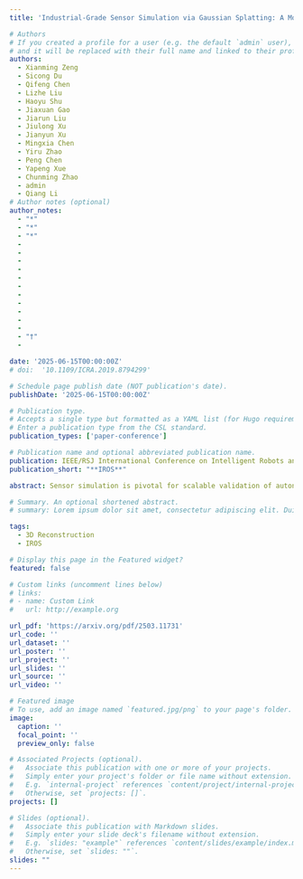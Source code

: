 ```yaml
---
title: 'Industrial-Grade Sensor Simulation via Gaussian Splatting: A Modular Framework for Scalable Editing and Full-Stack Validation'

# Authors
# If you created a profile for a user (e.g. the default `admin` user), write the username (folder name) here
# and it will be replaced with their full name and linked to their profile.
authors:
  - Xianming Zeng
  - Sicong Du
  - Qifeng Chen
  - Lizhe Liu
  - Haoyu Shu
  - Jiaxuan Gao
  - Jiarun Liu
  - Jiulong Xu
  - Jianyun Xu
  - Mingxia Chen
  - Yiru Zhao
  - Peng Chen
  - Yapeng Xue
  - Chunming Zhao
  - admin
  - Qiang Li
# Author notes (optional)
author_notes:
  - "*"
  - "*"
  - "*"
  -
  -
  -
  -
  -
  -
  -
  -
  -
  -
  -
  - "†"
  -

date: '2025-06-15T00:00:00Z'
# doi:  '10.1109/ICRA.2019.8794299'

# Schedule page publish date (NOT publication's date).
publishDate: '2025-06-15T00:00:00Z'

# Publication type.
# Accepts a single type but formatted as a YAML list (for Hugo requirements).
# Enter a publication type from the CSL standard.
publication_types: ['paper-conference']

# Publication name and optional abbreviated publication name.
publication: IEEE/RSJ International Conference on Intelligent Robots and Systems
publication_short: "**IROS**"

abstract: Sensor simulation is pivotal for scalable validation of autonomous driving systems, yet existing Neural Radiance Fields (NeRF) based methods face applicability and efficiency challenges in industrial workflows. This paper introduces a Gaussian Splatting (GS) based system to address these challenges. We first break down sensor simulator components and analyze the possible advantages of GS over NeRF. Then in practice, we refactor three crucial components through GS, to leverage its explicit scene representation and real-time rendering. (1) choosing the 2D neural Gaussian representation for physics-compliant scene and sensor modeling, (2) proposing a scene editing pipeline to leverage Gaussian primitives library for data augmentation, and (3) coupling a controllable diffusion model for scene expansion and harmonization. We implement this framework on a proprietary autonomous driving dataset supporting cameras and LiDAR sensors. We demonstrate through ablation studies that our approach reduces frame-wise simulation latency, achieves better geometric and photometric consistency, and enables interpretable explicit scene editing and expansion. Furthermore, we showcase how integrating such a GS-based sensor simulator with traffic and dynamic simulators enables full-stack testing of end-to-end autonomy algorithms. Our work provides both algorithmic insights and practical validation, establishing GS as a cornerstone for industrial-grade sensor simulation.

# Summary. An optional shortened abstract.
# summary: Lorem ipsum dolor sit amet, consectetur adipiscing elit. Duis posuere tellus ac convallis placerat. Proin tincidunt magna sed ex sollicitudin condimentum.

tags:
  - 3D Reconstruction
  - IROS

# Display this page in the Featured widget?
featured: false

# Custom links (uncomment lines below)
# links:
# - name: Custom Link
#   url: http://example.org

url_pdf: 'https://arxiv.org/pdf/2503.11731'
url_code: ''
url_dataset: ''
url_poster: ''
url_project: ''
url_slides: ''
url_source: ''
url_video: ''

# Featured image
# To use, add an image named `featured.jpg/png` to your page's folder.
image:
  caption: ''
  focal_point: ''
  preview_only: false

# Associated Projects (optional).
#   Associate this publication with one or more of your projects.
#   Simply enter your project's folder or file name without extension.
#   E.g. `internal-project` references `content/project/internal-project/index.md`.
#   Otherwise, set `projects: []`.
projects: []

# Slides (optional).
#   Associate this publication with Markdown slides.
#   Simply enter your slide deck's filename without extension.
#   E.g. `slides: "example"` references `content/slides/example/index.md`.
#   Otherwise, set `slides: ""`.
slides: ""
---
```


